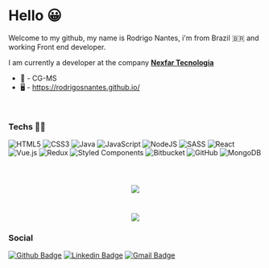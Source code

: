 # Hello 😀

Welcome to my github, my name is Rodrigo Nantes, i'm from Brazil 🇧🇷 and working Front end developer.

I am currently a developer at the company [**Nexfar Tecnologia**](https://nexfar.com.br/)

 - 📍  - CG-MS
 - 🖥  - https://rodrigosnantes.github.io/

</br>

### Techs 👨‍💻 
<div>
   <img alt="HTML5" src="https://img.shields.io/badge/html5-%23E34F26.svg?style=for-the-badge&logo=html5&logoColor=white"/>
   <img alt="CSS3" src="https://img.shields.io/badge/css3-%231572B6.svg?style=for-the-badge&logo=css3&logoColor=white"/>
   <img alt="Java" src="https://img.shields.io/badge/java-%23ED8B00.svg?style=for-the-badge&logo=java&logoColor=white"/>
   <img alt="JavaScript" src="https://img.shields.io/badge/javascript-%23323330.svg?style=for-the-badge&logo=javascript&logoColor=%23F7DF1E"/>
   <img alt="NodeJS" src="https://img.shields.io/badge/node.js-%2343853D.svg?style=for-the-badge&logo=node-dot-js&logoColor=white"/>
   <img alt="SASS" src="https://img.shields.io/badge/SASS-hotpink.svg?style=for-the-badge&logo=SASS&logoColor=white"/>
   <img alt="React" src="https://img.shields.io/badge/react-%2320232a.svg?style=for-the-badge&logo=react&logoColor=%2361DAFB"/>
   <img alt="Vue.js" src="https://img.shields.io/badge/vuejs-%2335495e.svg?style=for-the-badge&logo=vue-dot-js&logoColor=%234FC08D"/>
   <img alt="Redux" src="https://img.shields.io/badge/redux-%23593d88.svg?style=for-the-badge&logo=redux&logoColor=white"/>
   <img alt="Styled Components" src="https://img.shields.io/badge/styled--components-DB7093?style=for-the-badge&logo=styled-components&logoColor=white"/>
   <img alt="Bitbucket" src="https://img.shields.io/badge/bitbucket-%230047B3.svg?style=for-the-badge&logo=bitbucket&logoColor=white"/>
   <img alt="GitHub" src="https://img.shields.io/badge/github-%23121011.svg?style=for-the-badge&logo=github&logoColor=white"/>
   <img alt="MongoDB" src ="https://img.shields.io/badge/MongoDB-%234ea94b.svg?style=for-the-badge&logo=mongodb&logoColor=white"/>
</div>

</br>

<h1 align="center"> 
   <img src="https://github-readme-stats.vercel.app/api?username=rodrigosnantes&count_private=true&show_icons=true&theme=dracula" />
</h1>
<h1 align="center"> 
   <img src="https://github-readme-stats.vercel.app/api/top-langs/?username=rodrigosnantes&langs_count=8&theme=dracula" />
</h1>


### Social

[![Github Badge](https://img.shields.io/badge/-Github-000?style=flat-square&logo=Github&logoColor=white&link=https://github.com/rodrigosnantes)](https://github.com/rodrigosnantes)
[![Linkedin Badge](https://img.shields.io/badge/-LinkedIn-blue?style=flat-square&logo=Linkedin&logoColor=white&link=https://www.linkedin.com/in/rodrigonantess/)](https://www.linkedin.com/in/rodrigonantess/)
[![Gmail Badge](https://img.shields.io/badge/-Gmail-c14438?style=flat-square&logo=Gmail&logoColor=white&link=mailto:rodrigosnantes01@gmail.com)](mailto:rodrigosnantes01@gmail.com)

